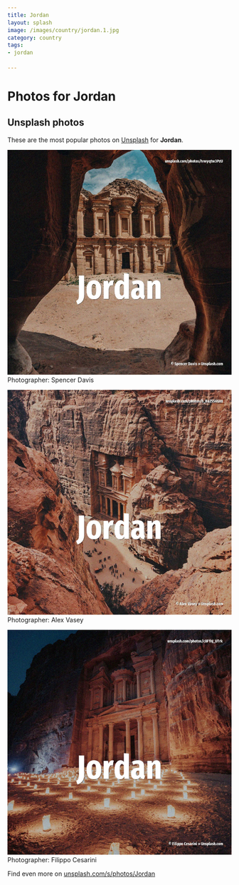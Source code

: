 ```yaml
---
title: Jordan
layout: splash
image: /images/country/jordan.1.jpg
category: country
tags:
- jordan

---
```

# Photos for Jordan
 
## Unsplash photos
These are the most popular photos on [Unsplash](https://unsplash.com) for **Jordan**.
 
![Jordan](/images/country/jordan.1.jpg)
Photographer:  Spencer Davis
 
![Jordan](/images/country/jordan.2.jpg)
Photographer:  Alex Vasey
 
![Jordan](/images/country/jordan.3.jpg)
Photographer:  Filippo Cesarini
 
Find even more on [unsplash.com/s/photos/Jordan](https://unsplash.com/s/photos/Jordan)
 
